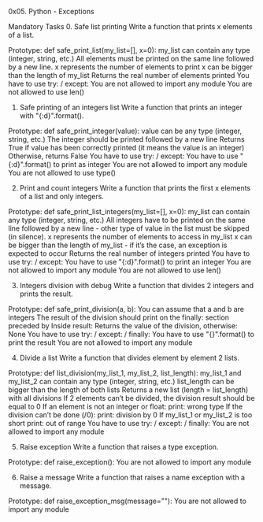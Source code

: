 0x05. Python - Exceptions

Mandatory Tasks
0. Safe list printing
Write a function that prints x elements of a list.

Prototype: def safe_print_list(my_list=[], x=0):
	my_list can contain any type (integer, string, etc.)
	All elements must be printed on the same line followed by a new line.
	x represents the number of elements to print
	x can be bigger than the length of my_list
	Returns the real number of elements printed
	You have to use try: / except:
	You are not allowed to import any module
	You are not allowed to use len()

1. Safe printing of an integers list
Write a function that prints an integer with "{:d}".format().

Prototype: def safe_print_integer(value):
	value can be any type (integer, string, etc.)
	The integer should be printed followed by a new line
	Returns True if value has been correctly printed (it means the value is an integer)
	Otherwise, returns False
	You have to use try: / except:
	You have to use "{:d}".format() to print as integer
	You are not allowed to import any module
	You are not allowed to use type()

2. Print and count integers
Write a function that prints the first x elements of a list and only integers.

Prototype: def safe_print_list_integers(my_list=[], x=0):
	my_list can contain any type (integer, string, etc.)
	All integers have to be printed on the same line followed by a new line - other type of value in the list must be skipped (in silence).
	x represents the number of elements to access in my_list
	x can be bigger than the length of my_list - if it’s the case, an exception is expected to occur
	Returns the real number of integers printed
	You have to use try: / except:
	You have to use "{:d}".format() to print an integer
	You are not allowed to import any module
	You are not allowed to use len()

3. Integers division with debug
Write a function that divides 2 integers and prints the result.

Prototype: def safe_print_division(a, b):
	You can assume that a and b are integers
	The result of the division should print on the finally: section preceded by Inside result:
	Returns the value of the division, otherwise: None
	You have to use try: / except: / finally:
	You have to use "{}".format() to print the result
	You are not allowed to import any module

4. Divide a list
Write a function that divides element by element 2 lists.

Prototype: def list_division(my_list_1, my_list_2, list_length):
	my_list_1 and my_list_2 can contain any type (integer, string, etc.)
	list_length can be bigger than the length of both lists
	Returns a new list (length = list_length) with all divisions
	If 2 elements can’t be divided, the division result should be equal to 0
	If an element is not an integer or float:
	print: wrong type
	If the division can’t be done (/0):
	print: division by 0
	If my_list_1 or my_list_2 is too short
	print: out of range
	You have to use try: / except: / finally:
	You are not allowed to import any module

5. Raise exception
Write a function that raises a type exception.

Prototype: def raise_exception():
	You are not allowed to import any module

6. Raise a message
Write a function that raises a name exception with a message.

Prototype: def raise_exception_msg(message=""):
	You are not allowed to import any module

